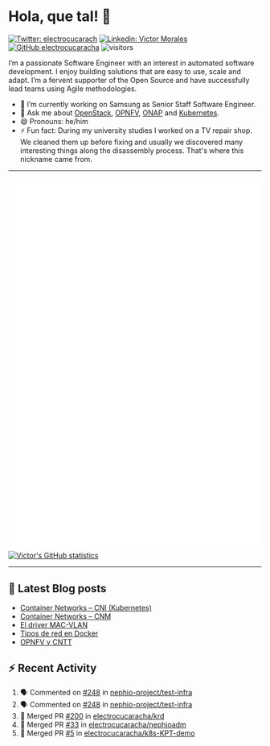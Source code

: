 # Hola, que tal! 👋

[![Twitter: electrocucarach](https://img.shields.io/twitter/follow/electrocucarach?style=social)](https://twitter.com/electrocucarach)
[![Linkedin: Victor Morales](https://img.shields.io/badge/-VictorMorales-blue?style=flat-square&logo=Linkedin&logoColor=white&link=https://www.linkedin.com/in/electrocucaracha/)](https://www.linkedin.com/in/electrocucaracha/)
[![GitHub electrocucaracha](https://img.shields.io/github/followers/electrocucaracha?label=follow&style=social)](https://github.com/electrocucaracha)
![visitors](https://visitor-badge.laobi.icu/badge?page_id=electrocucaracha.electrocucaracha)

I’m a passionate Software Engineer with an interest in automated
software development. I enjoy building solutions that are easy to use,
scale and adapt. I’m a fervent supporter of the Open Source and have
successfully lead teams using Agile methodologies.

- 🔭 I’m currently working on Samsung as Senior Staff Software
Engineer.
- 💬 Ask me about [OpenStack](https://www.openstack.org/),
[OPNFV](https://www.opnfv.org/), [ONAP](https://www.onap.org/) and
[Kubernetes](https://kubernetes.io/).
- 😄 Pronouns: he/him
- ⚡ Fun fact: During my university studies I worked on a TV repair
shop. We cleaned them up before fixing and usually we discovered many
interesting things along the disassembly process. That's where this
nickname came from.

---

![Metrics](https://github.com/electrocucaracha/electrocucaracha/blob/master/github-metrics.svg)
[![Victor's GitHub statistics](https://github-readme-stats.vercel.app/api?username=electrocucaracha)](https://github.com/anuraghazra/github-readme-stats#github-stats-card)

---

## 📘 Latest Blog posts

<!-- BLOG-POST-LIST:START -->
- [Container Networks – CNI &lpar;Kubernetes&rpar;](https://electrocucaracha.com/2021/07/05/container-networks-cni/)
- [Container Networks – CNM](https://electrocucaracha.com/2020/08/28/container-network-model/)
- [El driver MAC-VLAN](https://electrocucaracha.com/2020/07/01/el-driver-mac-vlan/)
- [Tipos de red en Docker](https://electrocucaracha.com/2020/06/13/tipos-de-red-en-docker/)
- [OPNFV y CNTT](https://electrocucaracha.com/2020/05/29/opnfv-y-cntt/)
<!-- BLOG-POST-LIST:END -->

## :zap: Recent Activity

<!--START_SECTION:activity-->
1. 🗣 Commented on [#248](https://github.com/nephio-project/test-infra/pull/248#issuecomment-1986114134) in [nephio-project/test-infra](https://github.com/nephio-project/test-infra)
2. 🗣 Commented on [#248](https://github.com/nephio-project/test-infra/pull/248#issuecomment-1984015577) in [nephio-project/test-infra](https://github.com/nephio-project/test-infra)
3. 🎉 Merged PR [#200](https://github.com/electrocucaracha/krd/pull/200) in [electrocucaracha/krd](https://github.com/electrocucaracha/krd)
4. 🎉 Merged PR [#33](https://github.com/electrocucaracha/nephioadm/pull/33) in [electrocucaracha/nephioadm](https://github.com/electrocucaracha/nephioadm)
5. 🎉 Merged PR [#5](https://github.com/electrocucaracha/k8s-KPT-demo/pull/5) in [electrocucaracha/k8s-KPT-demo](https://github.com/electrocucaracha/k8s-KPT-demo)
<!--END_SECTION:activity-->
